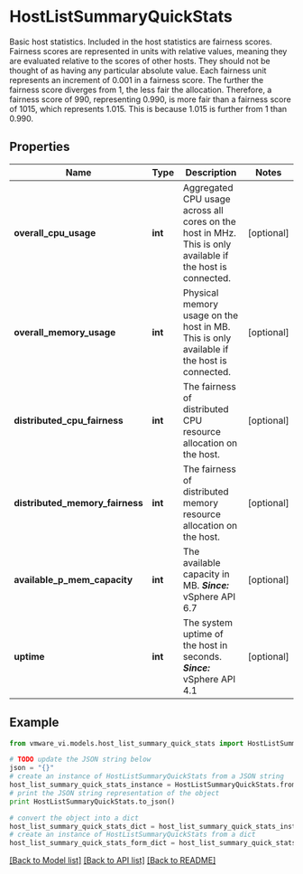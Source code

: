 # HostListSummaryQuickStats

Basic host statistics.  Included in the host statistics are fairness scores. Fairness scores are represented in units with relative values, meaning they are evaluated relative to the scores of other hosts. They should not be thought of as having any particular absolute value. Each fairness unit represents an increment of 0.001 in a fairness score. The further the fairness score diverges from 1, the less fair the allocation. Therefore, a fairness score of 990, representing 0.990, is more fair than a fairness score of 1015, which represents 1.015. This is because 1.015 is further from 1 than 0.990. 

## Properties
Name | Type | Description | Notes
------------ | ------------- | ------------- | -------------
**overall_cpu_usage** | **int** | Aggregated CPU usage across all cores on the host in MHz.  This is only available if the host is connected.  | [optional] 
**overall_memory_usage** | **int** | Physical memory usage on the host in MB.  This is only available if the host is connected.  | [optional] 
**distributed_cpu_fairness** | **int** | The fairness of distributed CPU resource allocation on the host.  | [optional] 
**distributed_memory_fairness** | **int** | The fairness of distributed memory resource allocation on the host.  | [optional] 
**available_p_mem_capacity** | **int** | The available capacity in MB.  ***Since:*** vSphere API 6.7  | [optional] 
**uptime** | **int** | The system uptime of the host in seconds.  ***Since:*** vSphere API 4.1  | [optional] 

## Example

```python
from vmware_vi.models.host_list_summary_quick_stats import HostListSummaryQuickStats

# TODO update the JSON string below
json = "{}"
# create an instance of HostListSummaryQuickStats from a JSON string
host_list_summary_quick_stats_instance = HostListSummaryQuickStats.from_json(json)
# print the JSON string representation of the object
print HostListSummaryQuickStats.to_json()

# convert the object into a dict
host_list_summary_quick_stats_dict = host_list_summary_quick_stats_instance.to_dict()
# create an instance of HostListSummaryQuickStats from a dict
host_list_summary_quick_stats_form_dict = host_list_summary_quick_stats.from_dict(host_list_summary_quick_stats_dict)
```
[[Back to Model list]](../README.md#documentation-for-models) [[Back to API list]](../README.md#documentation-for-api-endpoints) [[Back to README]](../README.md)


